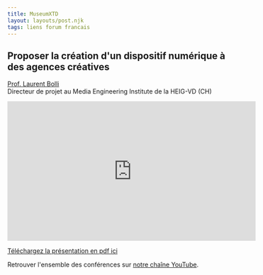 ```yaml
---
title: MuseumXTD  
layout: layouts/post.njk
tags: liens forum francais
---
```

## Proposer la création d'un dispositif numérique à des agences créatives

[Prof. Laurent Bolli](https://www.linkedin.com/in/laurentbolli/)  
Directeur de projet au Media Engineering Institute de la HEIG-VD (CH)

<iframe width="560" height="315" src="https://www.youtube.com/embed/A0i6KeGhVFk" title="YouTube video player" frameborder="0" allow="accelerometer; autoplay; clipboard-write; encrypted-media; gyroscope; picture-in-picture" allowfullscreen></iframe>

[Téléchargez la présentation en pdf ici](https://kdrive.infomaniak.com/app/share/131928/708a52a0-0c78-4ead-9b4f-4697b05aea43)
    
Retrouver l'ensemble des conférences sur [notre chaîne YouTube](https://www.youtube.com/channel/UCTZJM5WsXDkH8QgMdACUNyw).  